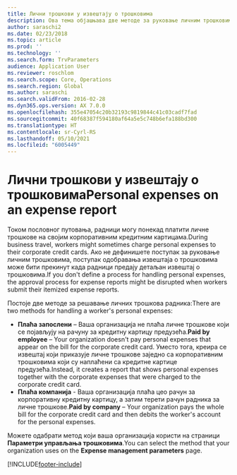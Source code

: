 ```yaml
---
title: Лични трошкови у извештају о трошковима
description: Ова тема објашњава две методе за руковање личним трошковима радника у услузи Microsoft Dynamics 365 Finance.
author: saraschi2
ms.date: 02/23/2018
ms.topic: article
ms.prod: ''
ms.technology: ''
ms.search.form: TrvParameters
audience: Application User
ms.reviewer: roschlom
ms.search.scope: Core, Operations
ms.search.region: Global
ms.author: saraschi
ms.search.validFrom: 2016-02-28
ms.dyn365.ops.version: AX 7.0.0
ms.openlocfilehash: 355e47054c20b32193c9819844c41c03cadf7fad
ms.sourcegitcommit: 40f68387f594180af64a5e5c748b6efa188bd300
ms.translationtype: HT
ms.contentlocale: sr-Cyrl-RS
ms.lasthandoff: 05/10/2021
ms.locfileid: "6005449"
---
```

# <a name="personal-expenses-on-an-expense-report"></a><span data-ttu-id="24a73-103">Лични трошкови у извештају о трошковима</span><span class="sxs-lookup"><span data-stu-id="24a73-103">Personal expenses on an expense report</span></span>

<span data-ttu-id="24a73-104">Током пословног путовања, радници могу понекад платити личне трошкове на својим корпоративним кредитним картицама.</span><span class="sxs-lookup"><span data-stu-id="24a73-104">During business travel, workers might sometimes charge personal expenses to their corporate credit cards.</span></span> <span data-ttu-id="24a73-105">Ако не дефинишете поступак за руковање личним трошковима, поступак одобравања извештаја о трошковима може бити прекинут када радници предају детаљан извештај о трошковима.</span><span class="sxs-lookup"><span data-stu-id="24a73-105">If you don't define a process for handling personal expenses, the approval process for expense reports might be disrupted when workers submit their itemized expense reports.</span></span> 

<span data-ttu-id="24a73-106">Постоје две методе за решавање личних трошкова радника:</span><span class="sxs-lookup"><span data-stu-id="24a73-106">There are two methods for handling a worker's personal expenses:</span></span>

- <span data-ttu-id="24a73-107">**Плаћа запослени** – Ваша организација не плаћа личне трошкове који се појављују на рачуну за кредитну картицу предузећа.</span><span class="sxs-lookup"><span data-stu-id="24a73-107">**Paid by employee** – Your organization doesn't pay personal expenses that appear on the bill for the corporate credit card.</span></span> <span data-ttu-id="24a73-108">Уместо тога, креира се извештај који приказује личне трошкове заједно са корпоративним трошковима који су наплаћени са кредитне картице предузећа.</span><span class="sxs-lookup"><span data-stu-id="24a73-108">Instead, it creates a report that shows personal expenses together with the corporate expenses that were charged to the corporate credit card.</span></span>
- <span data-ttu-id="24a73-109">**Плаћа компанија** - Ваша организација плаћа цео рачун за корпоративну кредитну картицу, а затим терети рачун радника за личне трошкове.</span><span class="sxs-lookup"><span data-stu-id="24a73-109">**Paid by company** – Your organization pays the whole bill for the corporate credit card and then debits the worker's account for the personal expenses.</span></span>

<span data-ttu-id="24a73-110">Можете одабрати метод који ваша организација користи на страници **Параметри управљања трошковима**.</span><span class="sxs-lookup"><span data-stu-id="24a73-110">You can select the method that your organization uses on the **Expense management parameters** page.</span></span>


[!INCLUDE[footer-include](../includes/footer-banner.md)]
